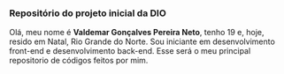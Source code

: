 ### **Repositório do projeto inicial da DIO**
Olá, meu nome é **Valdemar Gonçalves Pereira Neto**, tenho 19 e, hoje, resido em Natal, Rio Grande do Norte. Sou iniciante em desenvolvimento front-end e desenvolvimento back-end. 
Esse será o meu principal repositorio de códigos feitos por mim.
